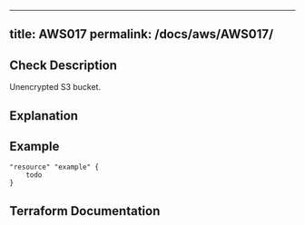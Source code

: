 
---
title: AWS017
permalink: /docs/aws/AWS017/
---


## Check Description

Unencrypted S3 bucket.

## Explanation

## Example

```
"resource" "example" {
	todo
}
```

## Terraform Documentation
